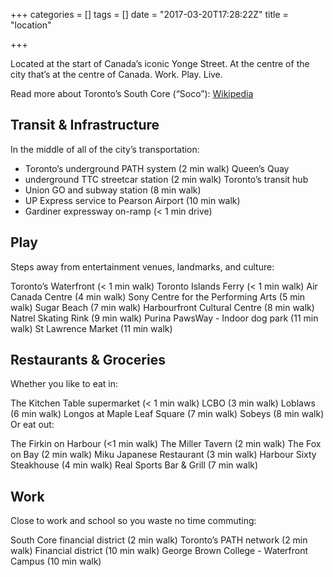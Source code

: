 +++
categories = []
tags = []
date = "2017-03-20T17:28:22Z"
title = "location"

+++
Located at the start of Canada’s iconic Yonge Street. At the centre of the city that’s at the centre of Canada. 
Work. Play. Live. 

Read more about Toronto’s South Core (“Soco”): [Wikipedia][1]

Transit & Infrastructure
------------------------

In the middle of all of the city’s transportation:

 - Toronto’s underground PATH system (2 min walk) Queen’s Quay
 - underground TTC streetcar station (2 min walk) Toronto’s transit hub
 - Union GO and subway station (8 min walk)
 - UP Express service to Pearson Airport (10 min walk)
 - Gardiner expressway on-ramp (< 1 min drive)

Play
----

Steps away from entertainment venues, landmarks, and culture:

Toronto’s Waterfront (< 1 min walk)
Toronto Islands Ferry (< 1 min walk)
Air Canada Centre (4 min walk)
Sony Centre for the Performing Arts (5 min walk)
Sugar Beach (7 min walk)
Harbourfront Cultural Centre (8 min walk)
Natrel Skating Rink (9 min walk)
Purina PawsWay - Indoor dog park (11 min walk)
St Lawrence Market (11 min walk)

Restaurants & Groceries
-----------------------

Whether you like to eat in:

The Kitchen Table supermarket (< 1 min walk)
LCBO (3 min walk)
Loblaws (6 min walk)
Longos at Maple Leaf Square (7 min walk)
Sobeys (8 min walk)
Or eat out:

The Firkin on Harbour (<1 min walk)
The Miller Tavern (2 min walk)
The Fox on Bay (2 min walk)
Miku Japanese Restaurant (3 min walk)
Harbour Sixty Steakhouse (4 min walk)
Real Sports Bar & Grill (7 min walk)

Work
----

Close to work and school so you waste no time commuting:

South Core financial district (2 min walk)
Toronto’s PATH network (2 min walk)
Financial district (10 min walk)
George Brown College - Waterfront Campus (10 min walk)


  [1]: https://en.wikipedia.org/wiki/South_Core,_Toronto
